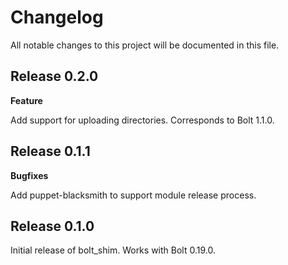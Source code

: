 # Changelog

All notable changes to this project will be documented in this file.

## Release 0.2.0

**Feature**

Add support for uploading directories. Corresponds to Bolt 1.1.0.

## Release 0.1.1

**Bugfixes**

Add puppet-blacksmith to support module release process.

## Release 0.1.0

Initial release of bolt_shim. Works with Bolt 0.19.0.
